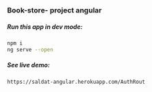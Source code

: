 ### Book-store- project angular

##### Run this app in dev mode:
```bash
npm i
ng serve --open
```

##### See live demo:
```bash
https://saldat-angular.herokuapp.com/AuthRout
```
